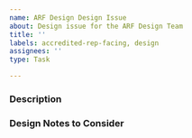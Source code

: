 ```yaml
---
name: ARF Design Design Issue
about: Design issue for the ARF Design Team
title: ''
labels: accredited-rep-facing, design
assignees: ''
type: Task

---
```


<!-- Title ^^ : Provide a concise summary of the task. For tasks related to specific studies, prepend the study's abbreviation to the title: [user][phase of work/method] -->

### Description
<!-- What's the problem statement. Include user stories -->

### Design Notes to Consider
